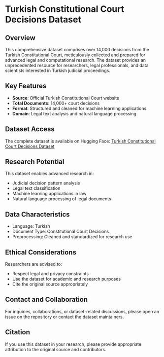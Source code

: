 # Turkish Constitutional Court Decisions Dataset

## Overview

This comprehensive dataset comprises over 14,000 decisions from the Turkish Constitutional Court, meticulously collected and prepared for advanced legal and computational research. The dataset provides an unprecedented resource for researchers, legal professionals, and data scientists interested in Turkish judicial proceedings.

## Key Features

- **Source**: Official Turkish Constitutional Court website
- **Total Documents**: 14,000+ court decisions
- **Format**: Structured and cleaned for machine learning applications
- **Domain**: Legal text analysis and natural language processing

## Dataset Access

The complete dataset is available on Hugging Face:
[Turkish Constitutional Court Decisions Dataset](https://huggingface.co/datasets/icgcihan/Turkish_Constutional_Court_Decisions)

## Research Potential

This dataset enables advanced research in:
- Judicial decision pattern analysis
- Legal text classification
- Machine learning applications in law
- Natural language processing of legal documents

## Data Characteristics

- Language: Turkish
- Document Type: Constitutional Court Decisions
- Preprocessing: Cleaned and standardized for research use

## Ethical Considerations

Researchers are advised to:
- Respect legal and privacy constraints
- Use the dataset for academic and research purposes
- Cite the original source appropriately

## Contact and Collaboration

For inquiries, collaborations, or dataset-related discussions, please open an issue on the repository or contact the dataset maintainers.

## Citation

If you use this dataset in your research, please provide appropriate attribution to the original source and contributors.